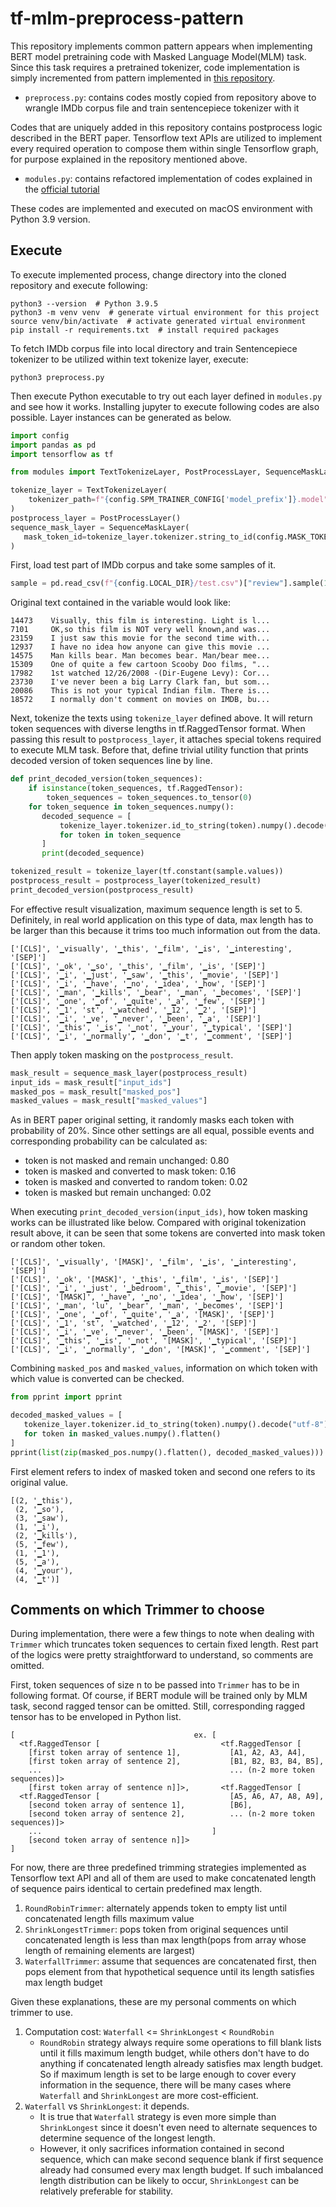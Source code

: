 # tf-mlm-preprocess-pattern

This repository implements common pattern appears when implementing BERT model pretraining code with Masked Language Model(MLM) task. Since this task requires a pretrained tokenizer, code implementation is simply incremented from pattern implemented in [this repository](https://github.com/fungeeksunsik/spm-tokenizer-pattern). 

* `preprocess.py`: contains codes mostly copied from repository above to wrangle IMDb corpus file and train sentencepiece tokenizer with it

Codes that are uniquely added in this repository contains postprocess logic described in the BERT paper. Tensorflow text APIs are utilized to implement every required operation to compose them within single Tensorflow graph, for purpose explained in the repository mentioned above.

* `modules.py`: contains refactored implementation of codes explained in the [official tutorial](https://www.tensorflow.org/text/guide/bert_preprocessing_guide) 

These codes are implemented and executed on macOS environment with Python 3.9 version.

## Execute

To execute implemented process, change directory into the cloned repository and execute following:

```shell
python3 --version  # Python 3.9.5
python3 -m venv venv  # generate virtual environment for this project
source venv/bin/activate  # activate generated virtual environment
pip install -r requirements.txt  # install required packages
```

To fetch IMDb corpus file into local directory and train Sentencepiece tokenizer to be utilized within text tokenize layer, execute:

```shell
python3 preprocess.py
```

Then execute Python executable to try out each layer defined in `modules.py` and see how it works. Installing jupyter to execute following codes are also possible. Layer instances can be generated as below.

```python
import config
import pandas as pd
import tensorflow as tf

from modules import TextTokenizeLayer, PostProcessLayer, SequenceMaskLayer

tokenize_layer = TextTokenizeLayer(
    tokenizer_path=f"{config.SPM_TRAINER_CONFIG['model_prefix']}.model"
)
postprocess_layer = PostProcessLayer()
sequence_mask_layer = SequenceMaskLayer(
   mask_token_id=tokenize_layer.tokenizer.string_to_id(config.MASK_TOKEN).numpy()
)
```

First, load test part of IMDb corpus and take some samples of it.

```python
sample = pd.read_csv(f"{config.LOCAL_DIR}/test.csv")["review"].sample(10)
```

Original text contained in the variable would look like: 

```
14473    Visually, this film is interesting. Light is l...
7101     OK,so this film is NOT very well known,and was...
23159    I just saw this movie for the second time with...
12937    I have no idea how anyone can give this movie ...
14575    Man kills bear. Man becomes bear. Man/bear mee...
15309    One of quite a few cartoon Scooby Doo films, "...
17982    1st watched 12/26/2008 -(Dir-Eugene Levy): Cor...
23730    I've never been a big Larry Clark fan, but som...
20086    This is not your typical Indian film. There is...
18572    I normally don't comment on movies on IMDB, bu...
```

Next, tokenize the texts using `tokenize_layer` defined above. It will return token sequences with diverse lengths in tf.RaggedTensor format. When passing this result to `postprocess_layer`, it attaches special tokens required to execute MLM task. Before that, define trivial utility function that prints decoded version of token sequences line by line.

```python
def print_decoded_version(token_sequences):
    if isinstance(token_sequences, tf.RaggedTensor):
        token_sequences = token_sequences.to_tensor(0)  
    for token_sequence in token_sequences.numpy():
       decoded_sequence = [
           tokenize_layer.tokenizer.id_to_string(token).numpy().decode("utf-8")
           for token in token_sequence
       ]
       print(decoded_sequence)

tokenized_result = tokenize_layer(tf.constant(sample.values))
postprocess_result = postprocess_layer(tokenized_result)
print_decoded_version(postprocess_result)
```

For effective result visualization, maximum sequence length is set to 5. Definitely, in real world application on this type of data, max length has to be larger than this because it trims too much information out from the data.

```shell
['[CLS]', '▁visually', '▁this', '▁film', '▁is', '▁interesting', '[SEP]']
['[CLS]', '▁ok', '▁so', '▁this', '▁film', '▁is', '[SEP]']
['[CLS]', '▁i', '▁just', '▁saw', '▁this', '▁movie', '[SEP]']
['[CLS]', '▁i', '▁have', '▁no', '▁idea', '▁how', '[SEP]']
['[CLS]', '▁man', '▁kills', '▁bear', '▁man', '▁becomes', '[SEP]']
['[CLS]', '▁one', '▁of', '▁quite', '▁a', '▁few', '[SEP]']
['[CLS]', '▁1', 'st', '▁watched', '▁12', '▁2', '[SEP]']
['[CLS]', '▁i', '▁ve', '▁never', '▁been', '▁a', '[SEP]']
['[CLS]', '▁this', '▁is', '▁not', '▁your', '▁typical', '[SEP]']
['[CLS]', '▁i', '▁normally', '▁don', '▁t', '▁comment', '[SEP]']
```

Then apply token masking on the `postprocess_result`. 

```python
mask_result = sequence_mask_layer(postprocess_result)
input_ids = mask_result["input_ids"]
masked_pos = mask_result["masked_pos"]
masked_values = mask_result["masked_values"]
```

As in BERT paper original setting, it randomly masks each token with probability of 20%. Since other settings are all equal, possible events and corresponding probability can be calculated as:

* token is not masked and remain unchanged: 0.80
* token is masked and converted to mask token: 0.16
* token is masked and converted to random token: 0.02
* token is masked but remain unchanged: 0.02

When executing `print_decoded_version(input_ids)`, how token masking works can be illustrated like below. Compared with original tokenization result above, it can be seen that some tokens are converted into mask token or random other token.  

```
['[CLS]', '▁visually', '[MASK]', '▁film', '▁is', '▁interesting', '[SEP]']
['[CLS]', '▁ok', '[MASK]', '▁this', '▁film', '▁is', '[SEP]']
['[CLS]', '▁i', '▁just', '▁bedroom', '▁this', '▁movie', '[SEP]']
['[CLS]', '[MASK]', '▁have', '▁no', '▁idea', '▁how', '[SEP]']
['[CLS]', '▁man', 'lu', '▁bear', '▁man', '▁becomes', '[SEP]']
['[CLS]', '▁one', '▁of', '▁quite', '▁a', '[MASK]', '[SEP]']
['[CLS]', '▁1', 'st', '▁watched', '▁12', '▁2', '[SEP]']
['[CLS]', '▁i', '▁ve', '▁never', '▁been', '[MASK]', '[SEP]']
['[CLS]', '▁this', '▁is', '▁not', '[MASK]', '▁typical', '[SEP]']
['[CLS]', '▁i', '▁normally', '▁don', '[MASK]', '▁comment', '[SEP]']
```

Combining `masked_pos` and `masked_values`, information on which token with which value is converted can be checked.

```python
from pprint import pprint

decoded_masked_values = [
   tokenize_layer.tokenizer.id_to_string(token).numpy().decode("utf-8")
   for token in masked_values.numpy().flatten()
]
pprint(list(zip(masked_pos.numpy().flatten(), decoded_masked_values)))
```

First element refers to index of masked token and second one refers to its original value.

```shell
[(2, '▁this'),
 (2, '▁so'),
 (3, '▁saw'),
 (1, '▁i'),
 (2, '▁kills'),
 (5, '▁few'),
 (1, '▁1'),
 (5, '▁a'),
 (4, '▁your'),
 (4, '▁t')]
```

## Comments on which Trimmer to choose

During implementation, there were a few things to note when dealing with `Trimmer` which truncates token sequences to certain fixed length. Rest part of the logics were pretty straightforward to understand, so comments are omitted.

First, token sequences of size n to be passed into `Trimmer` has to be in following format. Of course, if BERT module will be trained only by MLM task, second ragged tensor can be omitted. Still, corresponding ragged tensor has to be enveloped in Python list.

```
[                                        ex. [
  <tf.RaggedTensor [                           <tf.RaggedTensor [
    [first token array of sentence 1],           [A1, A2, A3, A4],     
    [first token array of sentence 2],           [B1, B2, B3, B4, B5],  
    ...                                          ... (n-2 more token sequences)]>
    [first token array of sentence n]]>,       <tf.RaggedTensor [
  <tf.RaggedTensor [                             [A5, A6, A7, A8, A9],  
    [second token array of sentence 1],          [B6],                   
    [second token array of sentence 2],          ... (n-2 more token sequences)]> 
    ...                                      ]  
    [second token array of sentence n]]>       
]
```

For now, there are three predefined trimming strategies implemented as Tensorflow text API and all of them are used to make concatenated length of sequence pairs identical to certain predefined max length.
  
1. `RoundRobinTrimmer`: alternately appends token to empty list until concatenated length fills maximum value
2. `ShrinkLongestTrimmer`: pops token from original sequences until concatenated length is less than max length(pops from array whose length of remaining elements are largest)
3. `WaterfallTrimmer`: assume that sequences are concatenated first, then pops element from that hypothetical sequence until its length satisfies max length budget

Given these explanations, these are my personal comments on which trimmer to use.

1. Computation cost: `Waterfall` <= `ShrinkLongest` < `RoundRobin`
    * `RoundRobin` strategy always require some operations to fill blank lists until it fills maximum length budget, while others don't have to do anything if concatenated length already satisfies max length budget. So if maximum length is set to be large enough to cover every information in the sequence, there will be many cases where `Waterfall` and `ShrinkLongest` are more cost-efficient.
2. `Waterfall` vs `ShrinkLongest`: it depends.
   * It is true that `Waterfall` strategy is even more simple than `ShrinkLongest` since it doesn't even need to alternate sequences to determine sequence of the longest length. 
   * However, it only sacrifices information contained in second sequence, which can make second sequence blank if first sequence already had consumed every max length budget. If such imbalanced length distribution can be likely to occur, `ShrinkLongest` can be relatively preferable for stability.
